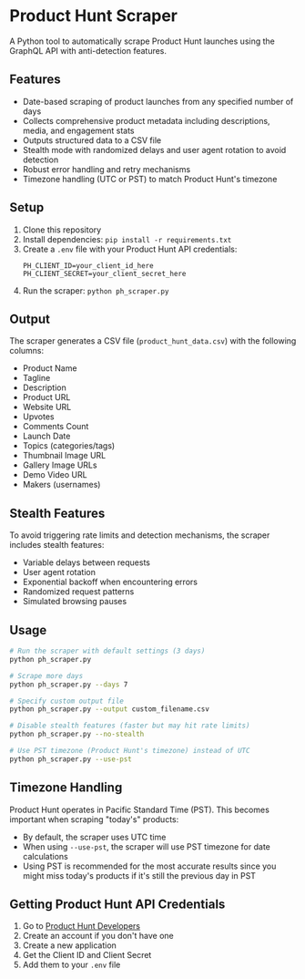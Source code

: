 # Product Hunt Scraper

A Python tool to automatically scrape Product Hunt launches using the GraphQL API with anti-detection features.

## Features

- Date-based scraping of product launches from any specified number of days
- Collects comprehensive product metadata including descriptions, media, and engagement stats
- Outputs structured data to a CSV file
- Stealth mode with randomized delays and user agent rotation to avoid detection
- Robust error handling and retry mechanisms
- Timezone handling (UTC or PST) to match Product Hunt's timezone

## Setup

1. Clone this repository
2. Install dependencies: `pip install -r requirements.txt`
3. Create a `.env` file with your Product Hunt API credentials:
   ```
   PH_CLIENT_ID=your_client_id_here
   PH_CLIENT_SECRET=your_client_secret_here
   ```
4. Run the scraper: `python ph_scraper.py`

## Output

The scraper generates a CSV file (`product_hunt_data.csv`) with the following columns:

- Product Name
- Tagline
- Description
- Product URL
- Website URL
- Upvotes
- Comments Count
- Launch Date
- Topics (categories/tags)
- Thumbnail Image URL
- Gallery Image URLs
- Demo Video URL
- Makers (usernames)

## Stealth Features

To avoid triggering rate limits and detection mechanisms, the scraper includes stealth features:

- Variable delays between requests
- User agent rotation
- Exponential backoff when encountering errors
- Randomized request patterns
- Simulated browsing pauses

## Usage

```bash
# Run the scraper with default settings (3 days)
python ph_scraper.py

# Scrape more days
python ph_scraper.py --days 7

# Specify custom output file
python ph_scraper.py --output custom_filename.csv

# Disable stealth features (faster but may hit rate limits)
python ph_scraper.py --no-stealth

# Use PST timezone (Product Hunt's timezone) instead of UTC
python ph_scraper.py --use-pst
```

## Timezone Handling

Product Hunt operates in Pacific Standard Time (PST). This becomes important when scraping "today's" products:

- By default, the scraper uses UTC time
- When using `--use-pst`, the scraper will use PST timezone for date calculations
- Using PST is recommended for the most accurate results since you might miss today's products if it's still the previous day in PST

## Getting Product Hunt API Credentials

1. Go to [Product Hunt Developers](https://api.producthunt.com/v2/docs)
2. Create an account if you don't have one
3. Create a new application
4. Get the Client ID and Client Secret
5. Add them to your `.env` file 